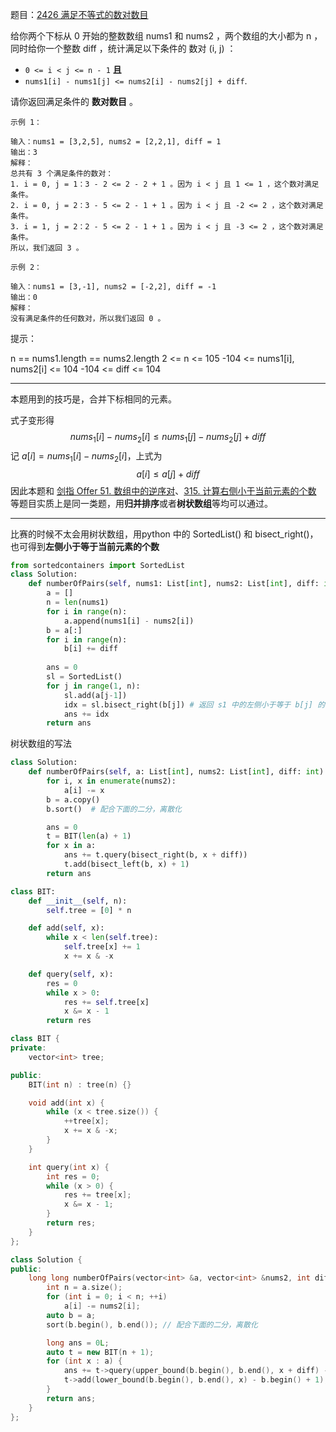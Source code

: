题目：[2426 满足不等式的数对数目](https://leetcode.cn/problems/number-of-pairs-satisfying-inequality/)

给你两个下标从 0 开始的整数数组 nums1 和 nums2 ，两个数组的大小都为 n ，同时给你一个整数 diff ，统计满足以下条件的 数对 (i, j) ：

- `0 <= i < j <= n - 1` **且**
- `nums1[i] - nums1[j] <= nums2[i] - nums2[j] + diff`.

请你返回满足条件的 **数对数目** 。

```
示例 1：

输入：nums1 = [3,2,5], nums2 = [2,2,1], diff = 1
输出：3
解释：
总共有 3 个满足条件的数对：
1. i = 0, j = 1：3 - 2 <= 2 - 2 + 1 。因为 i < j 且 1 <= 1 ，这个数对满足条件。
2. i = 0, j = 2：3 - 5 <= 2 - 1 + 1 。因为 i < j 且 -2 <= 2 ，这个数对满足条件。
3. i = 1, j = 2：2 - 5 <= 2 - 1 + 1 。因为 i < j 且 -3 <= 2 ，这个数对满足条件。
所以，我们返回 3 。

示例 2：

输入：nums1 = [3,-1], nums2 = [-2,2], diff = -1
输出：0
解释：
没有满足条件的任何数对，所以我们返回 0 。
```

提示：

n == nums1.length == nums2.length
2 <= n <= 105
-104 <= nums1[i], nums2[i] <= 104
-104 <= diff <= 104

---

本题用到的技巧是，合并下标相同的元素。

式子变形得
$$
nums_1[i]-nums_2[i] \leq nums_1[j]-nums_2[j] + diff
$$
记 $a[i] = nums_1[i] - nums_2[i]$，上式为
$$
a[i] \leq a[j] + diff
$$
因此本题和 [剑指 Offer 51. 数组中的逆序对](https://leetcode.cn/problems/shu-zu-zhong-de-ni-xu-dui-lcof/)、[315. 计算右侧小于当前元素的个数](https://leetcode.cn/problems/count-of-smaller-numbers-after-self/) 等题目实质上是同一类题，用**归并排序**或者**树状数组**等均可以通过。

---

比赛的时候不太会用树状数组，用python 中的 SortedList() 和 bisect_right()，也可得到**左侧小于等于当前元素的个数**

```python
from sortedcontainers import SortedList
class Solution:
    def numberOfPairs(self, nums1: List[int], nums2: List[int], diff: int) -> int:
        a = []
        n = len(nums1)
        for i in range(n):
            a.append(nums1[i] - nums2[i])
        b = a[:]
        for i in range(n):
            b[i] += diff
        
        ans = 0
        sl = SortedList()
        for j in range(1, n):
            sl.add(a[j-1])
            idx = sl.bisect_right(b[j]) # 返回 s1 中的左侧小于等于 b[j] 的有多少个
            ans += idx
        return ans

```

树状数组的写法

```python
class Solution:
    def numberOfPairs(self, a: List[int], nums2: List[int], diff: int) -> int:
        for i, x in enumerate(nums2):
            a[i] -= x
        b = a.copy()
        b.sort()  # 配合下面的二分，离散化

        ans = 0
        t = BIT(len(a) + 1)
        for x in a:
            ans += t.query(bisect_right(b, x + diff))
            t.add(bisect_left(b, x) + 1)
        return ans

class BIT:
    def __init__(self, n):
        self.tree = [0] * n

    def add(self, x):
        while x < len(self.tree):
            self.tree[x] += 1
            x += x & -x

    def query(self, x):
        res = 0
        while x > 0:
            res += self.tree[x]
            x &= x - 1
        return res
```

```cpp
class BIT {
private:
    vector<int> tree;

public:
    BIT(int n) : tree(n) {}

    void add(int x) {
        while (x < tree.size()) {
            ++tree[x];
            x += x & -x;
        }
    }

    int query(int x) {
        int res = 0;
        while (x > 0) {
            res += tree[x];
            x &= x - 1;
        }
        return res;
    }
};

class Solution {
public:
    long long numberOfPairs(vector<int> &a, vector<int> &nums2, int diff) {
        int n = a.size();
        for (int i = 0; i < n; ++i)
            a[i] -= nums2[i];
        auto b = a;
        sort(b.begin(), b.end()); // 配合下面的二分，离散化

        long ans = 0L;
        auto t = new BIT(n + 1);
        for (int x : a) {
            ans += t->query(upper_bound(b.begin(), b.end(), x + diff) - b.begin());
            t->add(lower_bound(b.begin(), b.end(), x) - b.begin() + 1);
        }
        return ans;
    }
};
```